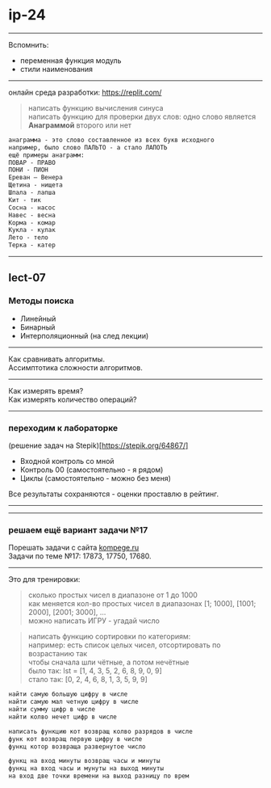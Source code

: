 # ip-24  

---  

Вспомнить:  

- переменная функция модуль  
- стили наименования  

---  

онлайн среда разработки: https://replit.com/  

> написать функцию вычисления синуса  
> написать функцию для проверки двух слов: одно слово является **Анаграммой** второго или нет  

```txt
анаграмма - это слово составленное из всех букв исходного
например, было слово ПАЛЬТО - а стало ЛАПОТЬ
ещё примеры анаграмм:
ПОВАР - ПРАВО
ПОНИ - ПИОН
Ереван – Венера
Щетина - нищета
Шпала - лапша
Кит - тик
Сосна - насос
Навес - весна
Корма - комар
Кукла - кулак
Лето - тело
Терка - катер
```

---  

## lect-07  

### Методы поиска  

- Линейный  
- Бинарный  
- Интерполяционный (на след лекции)  

---  

Как сравнивать алгоритмы.  
Ассимптотика сложности алгоритмов.  

---  

Как измерять время?  
Как измерять количество операций?  

---  

### переходим к лабораторке  

(решение задач на Stepik)[https://stepik.org/64867/]  

- Входной контроль со мной  
- Контроль 00 (самостоятельно - я рядом)  
- Циклы (самостоятельно - можно без меня)  

Все результаты сохраняются - оценки проставлю в рейтинг.  

---  

>   

---  

### решаем ещё вариант задачи №17  

Порешать задачи с сайта [kompege.ru](https://kompege.ru/task)  
Задачи по теме №17: 17873, 17750, 17680.  

---  

Это для тренировки:  

> сколько простых чисел в диапазоне от 1 до 1000  
> как меняется кол-во простых чисел в диапазонах [1; 1000], [1001; 2000], [2001; 3000], ...  
> можно написать ИГРУ - угадай число  

> написать функцию сортировки по категориям:  
>   например: есть список целых чисел, отсортировать по возрастанию так  
>   чтобы сначала шли чётные, а потом нечётные  
>   было так: lst = [1, 4, 3, 5, 2, 6, 8, 9, 0, 9]  
>   стало так: [0, 2, 4, 6, 8, 1, 3, 5, 9, 9]

```txt
найти самую большую цифру в числе
найти самую мал четную цифру в числе
найти сумму цифр в числе
найти колво нечет цифр в числе

написать функцию кот возвращ колво разрядов в числе
функ кот возвращ первую цифру в числе
функц котор возвраща развернутое число

функц на вход минуты возвращ часы и минуты
функц на вход часы и мунуты на выход минуты
на вход две точки времени на выход разницу по врем
```

